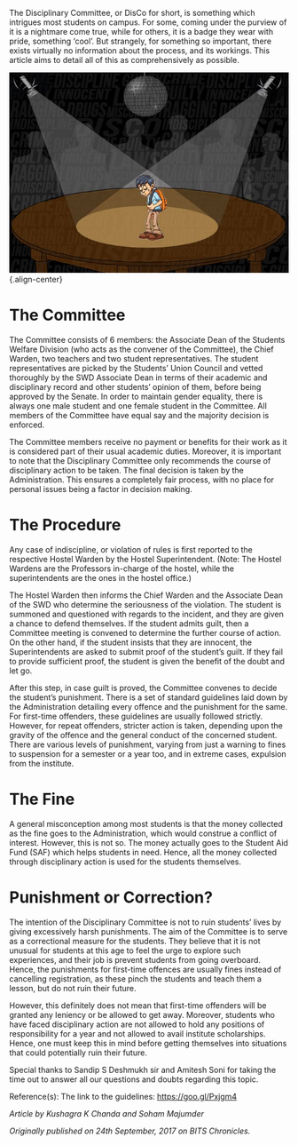 <!-- TITLE: DisCo: Everything You Need to Know -->
<!-- SUBTITLE: September 24th, 2017 -->

The Disciplinary Committee, or DisCo for short, is something which intrigues most students on campus. For some, coming under the purview of it is a nightmare come true, while for others, it is a badge they wear with pride, something ‘cool’. But strangely, for something so important, there exists virtually no information about the process, and its workings. This article aims to detail all of this as comprehensively as possible.

![Disco](/uploads/news/disco.jpg "Disco"){.align-center}
# The Committee
The Committee consists of 6 members: the Associate Dean of the Students Welfare Division (who acts as the convener of the Committee), the Chief Warden, two teachers and two student representatives. The student representatives are picked by the Students’ Union Council and vetted thoroughly by the SWD Associate Dean in terms of their academic and disciplinary record and other students’ opinion of them, before being approved by the Senate. In order to maintain gender equality, there is always one male student and one female student in the Committee. All members of the Committee have equal say and the majority decision is enforced.

The Committee members receive no payment or benefits for their work as it is considered part of their usual academic duties. Moreover, it is important to note that the Disciplinary Committee only recommends the course of disciplinary action to be taken. The final decision is taken by the Administration. This ensures a completely fair process, with no place for personal issues being a factor in decision making.

# The Procedure
Any case of indiscipline, or violation of rules is first reported to the respective Hostel Warden by the Hostel Superintendent. (Note: The Hostel Wardens are the Professors in-charge of the hostel, while the superintendents are the ones in the hostel office.) 

The Hostel Warden then informs the Chief Warden and the Associate Dean of the SWD who determine the seriousness of the violation. The student is summoned and questioned with regards to the incident, and they are given a chance to defend themselves. If the student admits guilt, then a Committee meeting is convened to determine the further course of action. On the other hand, if the student insists that they are innocent, the Superintendents are asked to submit proof of the student’s guilt. If they fail to provide sufficient proof, the student is given the benefit of the doubt and let go.

After this step, in case guilt is proved, the Committee convenes to decide the student’s punishment. There is a set of standard guidelines laid down by the Administration detailing every offence and the punishment for the same. For first-time offenders, these guidelines are usually followed strictly. However, for repeat offenders, stricter action is taken, depending upon the gravity of the offence and the general conduct of the concerned student. There are various levels of punishment, varying from just a warning to fines to suspension for a semester or a year too, and in extreme cases, expulsion from the institute. 

# The Fine 
A general misconception among most students is that the money collected as the fine goes to the Administration, which would construe a conflict of interest. However, this is not so. The money actually goes to the Student Aid Fund (SAF) which helps students in need. Hence, all the money collected through disciplinary action is used for the students themselves.

# Punishment or Correction? 
The intention of the Disciplinary Committee is not to ruin students’ lives by giving excessively harsh punishments. The aim of the Committee is to serve as a correctional measure for the students. They believe that it is not unusual for students at this age to feel the urge to explore such experiences, and their job is prevent students from going overboard. Hence, the punishments for first-time offences are usually fines instead of cancelling registration, as these pinch the students and teach them a lesson, but do not ruin their future. 

However, this definitely does not mean that first-time offenders will be granted any leniency or be allowed to get away. Moreover, students who have faced disciplinary action are not allowed to hold any positions of responsibility for a year and not allowed to avail institute scholarships. Hence, one must keep this in mind before getting themselves into situations that could potentially ruin their future.

Special thanks to Sandip S Deshmukh sir and Amitesh Soni for taking the time out to answer all our questions and doubts regarding this topic.

Reference(s):
The link to the guidelines: https://goo.gl/Pxjgm4

*Article by Kushagra K Chanda and Soham Majumder*

*Originally published on 24th September, 2017 on BITS Chronicles.*
